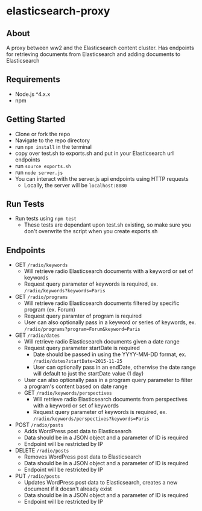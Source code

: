 # elasticsearch-proxy

## About
A proxy between ww2 and the Elasticsearch content cluster. Has endpoints for retrieving documents from Elasticsearch and adding documents to Elasticsearch

## Requirements
- Node.js ^4.x.x
- npm

## Getting Started
- Clone or fork the repo
- Navigate to the repo directory
- run ``npm install`` in the terminal
- copy over test.sh to exports.sh and put in your Elasticsearch url endpoints
- run ``source exports.sh``
- run ``node server.js``
- You can interact with the server.js api endpoints using HTTP requests
  - Locally, the server will be ``localhost:8080``

## Run Tests
  - Run tests using ``npm test``
    - These tests are dependant upon test.sh existing, so make sure you don't overwrite the script when you create exports.sh

## Endpoints
- GET ``/radio/keywords``
  - Will retrieve radio Elasticsearch documents with a keyword or set of keywords
  - Request query parameter of keywords is required, ex. ``/radio/keywords?keywords=Paris``
- GET ``/radio/programs``
  - Will retrieve radio Elasticsearch documents filtered by specific program (ex. Forum)
  - Request query paramter of program is required
  - User can also optionally pass in a keyword or series of keywords, ex. ``/radio/programs?program=Forum&keyword=Paris``
- GET ``/radio/dates``
  - Will retrieve radio Elasticsearch documents given a date range
  - Request query parameter startDate is required
    - Date should be passed in using the YYYY-MM-DD format, ex. ``/radio/dates?startDate=2015-11-25``
    - User can optionally pass in an endDate, otherwise the date range will default to just the startDate value (1 day)
  - User can also optionally pass in a program query parameter to filter a program's content based on date range
  - GET ``/radio/keywords/perspectives``
    - Will retrieve radio Elasticsearch documents from perspectives with a keyword or set of keywords
    - Request query parameter of keywords is required, ex. ``/radio/keywords/perspectives?keywords=Paris``
- POST ``/radio/posts``
  - Adds WordPress post data to Elasticsearch
  - Data should be in a JSON object and a parameter of ID is required
  - Endpoint will be restricted by IP
- DELETE ``/radio/posts``
  - Removes WordPress post data to Elasticsearch
  - Data should be in a JSON object and a parameter of ID is required
  - Endpoint will be restricted by IP
- PUT ``/radio/posts``
  - Updates WordPress post data to Elasticsearch, creates a new document if it doesn't already exist
  - Data should be in a JSON object and a parameter of ID is required
  - Endpoint will be restricted by IP
